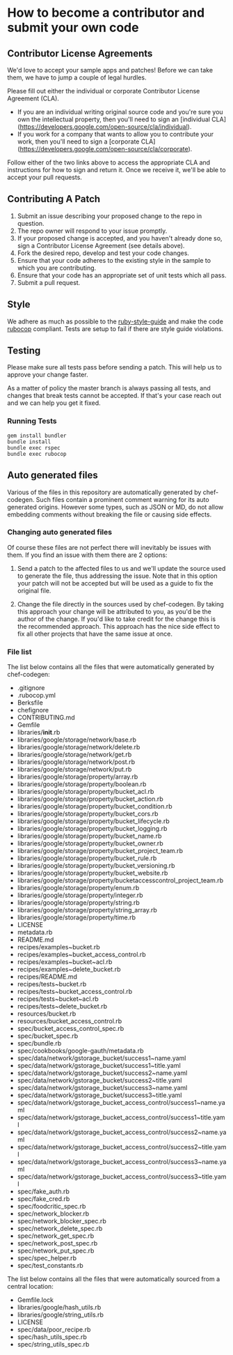# How to become a contributor and submit your own code

## Contributor License Agreements

We'd love to accept your sample apps and patches! Before we can take them, we
have to jump a couple of legal hurdles.

Please fill out either the individual or corporate Contributor License
Agreement (CLA).

  * If you are an individual writing original source code and you're sure you
    own the intellectual property, then you'll need to sign an [individual CLA]
    (https://developers.google.com/open-source/cla/individual).
  * If you work for a company that wants to allow you to contribute your work,
    then you'll need to sign a [corporate CLA]
    (https://developers.google.com/open-source/cla/corporate).

Follow either of the two links above to access the appropriate CLA and
instructions for how to sign and return it. Once we receive it, we'll
be able to accept your pull requests.

## Contributing A Patch

1. Submit an issue describing your proposed change to the repo in question.
1. The repo owner will respond to your issue promptly.
1. If your proposed change is accepted, and you haven't already done so, sign a
   Contributor License Agreement (see details above).
1. Fork the desired repo, develop and test your code changes.
1. Ensure that your code adheres to the existing style in the sample to which
   you are contributing.
1. Ensure that your code has an appropriate set of unit tests which all pass.
1. Submit a pull request.

## Style

We adhere as much as possible to the [ruby-style-guide][] and make the code
[rubocop][] compliant. Tests are setup to fail if there are style guide
violations.

## Testing

Please make sure all tests pass before sending a patch. This will help us to
approve your change faster.

As a matter of policy the master branch is always passing all tests, and changes
that break tests cannot be accepted. If that's your case reach out and we can
help you get it fixed.

### Running Tests

```
gem install bundler
bundle install
bundle exec rspec
bundle exec rubocop
```

## Auto generated files

Various of the files in this repository are automatically generated by
chef-codegen. Such files contain a prominent comment warning for its
auto generated origins. However some types, such as JSON or MD, do not allow
embedding comments without breaking the file or causing side effects.

### Changing auto generated files

Of course these files are not perfect there will inevitably be issues with them.
If you find an issue with them there are 2 options:

1. Send a patch to the affected files to us and we'll update the source used to
   generate the file, thus addressing the issue. Note that in this option your
   patch will not be accepted but will be used as a guide to fix the original
   file.

2. Change the file directly in the sources used by chef-codegen. By taking
   this approach your change will be attributed to you, as you'd be the author
   of the change. If you'd like to take credit for the change this is the
   recommended approach. This approach has the nice side effect to fix all other
   projects that have the same issue at once.

### File list

The list below contains all the files that were automatically generated by
chef-codegen:

  * .gitignore
  * .rubocop.yml
  * Berksfile
  * chefignore
  * CONTRIBUTING.md
  * Gemfile
  * libraries/__init__.rb
  * libraries/google/storage/network/base.rb
  * libraries/google/storage/network/delete.rb
  * libraries/google/storage/network/get.rb
  * libraries/google/storage/network/post.rb
  * libraries/google/storage/network/put.rb
  * libraries/google/storage/property/array.rb
  * libraries/google/storage/property/boolean.rb
  * libraries/google/storage/property/bucket_acl.rb
  * libraries/google/storage/property/bucket_action.rb
  * libraries/google/storage/property/bucket_condition.rb
  * libraries/google/storage/property/bucket_cors.rb
  * libraries/google/storage/property/bucket_lifecycle.rb
  * libraries/google/storage/property/bucket_logging.rb
  * libraries/google/storage/property/bucket_name.rb
  * libraries/google/storage/property/bucket_owner.rb
  * libraries/google/storage/property/bucket_project_team.rb
  * libraries/google/storage/property/bucket_rule.rb
  * libraries/google/storage/property/bucket_versioning.rb
  * libraries/google/storage/property/bucket_website.rb
  * libraries/google/storage/property/bucketaccesscontrol_project_team.rb
  * libraries/google/storage/property/enum.rb
  * libraries/google/storage/property/integer.rb
  * libraries/google/storage/property/string.rb
  * libraries/google/storage/property/string_array.rb
  * libraries/google/storage/property/time.rb
  * LICENSE
  * metadata.rb
  * README.md
  * recipes/examples~bucket.rb
  * recipes/examples~bucket_access_control.rb
  * recipes/examples~bucket~acl.rb
  * recipes/examples~delete_bucket.rb
  * recipes/README.md
  * recipes/tests~bucket.rb
  * recipes/tests~bucket_access_control.rb
  * recipes/tests~bucket~acl.rb
  * recipes/tests~delete_bucket.rb
  * resources/bucket.rb
  * resources/bucket_access_control.rb
  * spec/bucket_access_control_spec.rb
  * spec/bucket_spec.rb
  * spec/bundle.rb
  * spec/cookbooks/google-gauth/metadata.rb
  * spec/data/network/gstorage_bucket/success1~name.yaml
  * spec/data/network/gstorage_bucket/success1~title.yaml
  * spec/data/network/gstorage_bucket/success2~name.yaml
  * spec/data/network/gstorage_bucket/success2~title.yaml
  * spec/data/network/gstorage_bucket/success3~name.yaml
  * spec/data/network/gstorage_bucket/success3~title.yaml
  * spec/data/network/gstorage_bucket_access_control/success1~name.yaml
  * spec/data/network/gstorage_bucket_access_control/success1~title.yaml
  * spec/data/network/gstorage_bucket_access_control/success2~name.yaml
  * spec/data/network/gstorage_bucket_access_control/success2~title.yaml
  * spec/data/network/gstorage_bucket_access_control/success3~name.yaml
  * spec/data/network/gstorage_bucket_access_control/success3~title.yaml
  * spec/fake_auth.rb
  * spec/fake_cred.rb
  * spec/foodcritic_spec.rb
  * spec/network_blocker.rb
  * spec/network_blocker_spec.rb
  * spec/network_delete_spec.rb
  * spec/network_get_spec.rb
  * spec/network_post_spec.rb
  * spec/network_put_spec.rb
  * spec/spec_helper.rb
  * spec/test_constants.rb

The list below contains all the files that were automatically sourced from a
central location:

  * Gemfile.lock
  * libraries/google/hash_utils.rb
  * libraries/google/string_utils.rb
  * LICENSE
  * spec/data/poor_recipe.rb
  * spec/hash_utils_spec.rb
  * spec/string_utils_spec.rb

[ruby-style-guide]: https://github.com/bbatsov/ruby-style-guide
[rubocop]: https://rubocop.readthedocs.io/en/latest/
